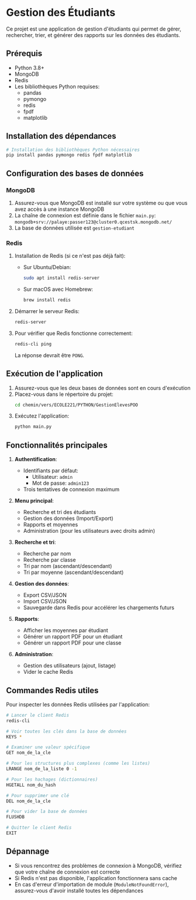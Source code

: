 # Gestion des Étudiants

Ce projet est une application de gestion d'étudiants qui permet de gérer, rechercher, trier, et générer des rapports sur les données des étudiants.

## Prérequis

- Python 3.8+
- MongoDB
- Redis
- Les bibliothèques Python requises:
  - pandas
  - pymongo
  - redis
  - fpdf
  - matplotlib

## Installation des dépendances

```bash
# Installation des bibliothèques Python nécessaires
pip install pandas pymongo redis fpdf matplotlib
```

## Configuration des bases de données

### MongoDB

1. Assurez-vous que MongoDB est installé sur votre système ou que vous avez accès à une instance MongoDB
2. La chaîne de connexion est définie dans le fichier `main.py`: `mongodb+srv://palaye:passer123@cluster0.qcestsk.mongodb.net/`
3. La base de données utilisée est `gestion-etudiant`

### Redis

1. Installation de Redis (si ce n'est pas déjà fait):
   - Sur Ubuntu/Debian:
     ```bash
     sudo apt install redis-server
     ```
   - Sur macOS avec Homebrew:
     ```bash
     brew install redis
     ```

2. Démarrer le serveur Redis:
   ```bash
   redis-server
   ```

3. Pour vérifier que Redis fonctionne correctement:
   ```bash
   redis-cli ping
   ```
   La réponse devrait être `PONG`.

## Exécution de l'application

1. Assurez-vous que les deux bases de données sont en cours d'exécution
2. Placez-vous dans le répertoire du projet:
   ```bash
   cd chemin/vers/ECOLE221/PYTHON/GestionElevesPOO
   ```
3. Exécutez l'application:
   ```bash
   python main.py
   ```

## Fonctionnalités principales

1. **Authentification**:
   - Identifiants par défaut: 
     - Utilisateur: `admin`
     - Mot de passe: `admin123`
   - Trois tentatives de connexion maximum

2. **Menu principal**:
   - Recherche et tri des étudiants
   - Gestion des données (Import/Export)
   - Rapports et moyennes
   - Administration (pour les utilisateurs avec droits admin)

3. **Recherche et tri**:
   - Recherche par nom
   - Recherche par classe
   - Tri par nom (ascendant/descendant)
   - Tri par moyenne (ascendant/descendant)

4. **Gestion des données**:
   - Export CSV/JSON
   - Import CSV/JSON
   - Sauvegarde dans Redis pour accélérer les chargements futurs

5. **Rapports**:
   - Afficher les moyennes par étudiant
   - Générer un rapport PDF pour un étudiant
   - Générer un rapport PDF pour une classe

6. **Administration**:
   - Gestion des utilisateurs (ajout, listage)
   - Vider le cache Redis

## Commandes Redis utiles

Pour inspecter les données Redis utilisées par l'application:

```bash
# Lancer le client Redis
redis-cli

# Voir toutes les clés dans la base de données
KEYS *

# Examiner une valeur spécifique
GET nom_de_la_cle

# Pour les structures plus complexes (comme les listes)
LRANGE nom_de_la_liste 0 -1

# Pour les hachages (dictionnaires)
HGETALL nom_du_hash

# Pour supprimer une clé
DEL nom_de_la_cle

# Pour vider la base de données
FLUSHDB

# Quitter le client Redis
EXIT
```

## Dépannage

- Si vous rencontrez des problèmes de connexion à MongoDB, vérifiez que votre chaîne de connexion est correcte
- Si Redis n'est pas disponible, l'application fonctionnera sans cache
- En cas d'erreur d'importation de module (`ModuleNotFoundError`), assurez-vous d'avoir installé toutes les dépendances